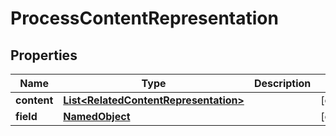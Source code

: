 # ProcessContentRepresentation

## Properties
Name | Type | Description | Notes
------------ | ------------- | ------------- | -------------
**content** | [**List&lt;RelatedContentRepresentation&gt;**](RelatedContentRepresentation.md) |  |  [optional]
**field** | [**NamedObject**](NamedObject.md) |  |  [optional]
